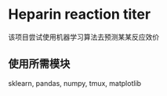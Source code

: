 # Heparin reaction titer

该项目尝试使用机器学习算法去预测某某反应效价

## 使用所需模块

sklearn, pandas, numpy, tmux, matplotlib

